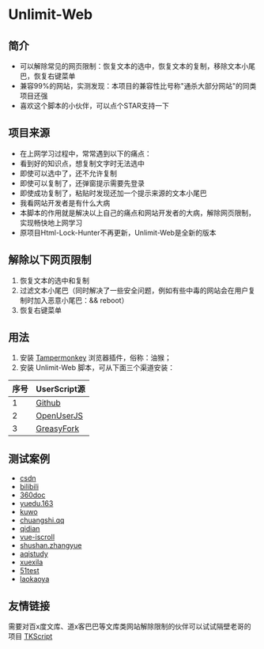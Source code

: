 # Unlimit-Web

## 简介
- 可以解除常见的网页限制：恢复文本的选中，恢复文本的复制，移除文本小尾巴，恢复右键菜单
- 兼容99%的网站，实测发现：本项目的兼容性比号称"通杀大部分网站"的同类项目还强
- 喜欢这个脚本的小伙伴，可以点个STAR支持一下

## 项目来源
- 在上网学习过程中，常常遇到以下的痛点：
- 看到好的知识点，想复制文字时无法选中
- 即使可以选中了，还不允许复制
- 即使可以复制了，还弹窗提示需要先登录
- 即使成功复制了，粘贴时发现还加一个提示来源的文本小尾巴
- 我看网站开发者是有什么大病
- 本脚本的作用就是解决以上自己的痛点和网站开发者的大病，解除网页限制，实现畅快地上网学习
- 原项目Html-Lock-Hunter不再更新，Unlimit-Web是全新的版本

## 解除以下网页限制
1. 恢复文本的选中和复制
2. 过滤文本小尾巴（同时解决了一些安全问题，例如有些中毒的网站会在用户复制时加入恶意小尾巴：&& reboot）
3. 恢复右键菜单

## 用法
1. 安装 [Tampermonkey](https://www.tampermonkey.net/) 浏览器插件，俗称：油猴；
2. 安装 Unlimit-Web 脚本，可从下面三个渠道安装：

| 序号 | UserScript源 |
| --- | --- |
| 1 | [Github](https://raw.githubusercontent.com/xcanwin/Unlimit-Web/master/Unlimit-Web.user.js) |
| 2 | [OpenUserJS](https://openuserjs.org/scripts/xcanwin/Unlimit-Web) |
| 3 | [GreasyFork](https://greasyfork.org/zh-CN/scripts/400515-unlimit-web) |

## 测试案例
- [csdn](https://blog.csdn.net/yilovexing/article/details/53256713)
- [bilibili](https://www.bilibili.com/read/cv5496952)
- [360doc](http://www.360doc.com/content/20/0406/19/1575720_904264035.shtml)
- [yuedu.163](https://guofeng.yuedu.163.com/book_reader/654ebfbcccd64b3ea0a51934953f300e_4)
- [kuwo](https://www.kuwo.cn/play_detail/6871880)
- [chuangshi.qq](https://chuangshi.qq.com/bk/xh/AGwENV1oVjIAP1RkATUBYA-r-1.html)
- [qidian](https://read.qidian.com/chapter/ofR4ZgMW6xioLoerY3WDhg2/2G3lb7hex5z4p8iEw--PPw2/)
- [vue-iscroll](https://dafrok.github.io/vue-iscroll-view/)
- [shushan.zhangyue](http://shushan.zhangyue.net/book/89159/13507319/)
- [aqistudy](https://www.aqistudy.cn/)
- [xuexila](https://www.xuexila.com/zw/zhidao/c1405991.html)
- [51test](https://www.51test.net/show/10550483.html)
- [laokaoya](http://www.laokaoya.com/)

## 友情链接
需要对百x度文库、道x客巴巴等文库类网站解除限制的伙伴可以试试隔壁老哥的项目 [TKScript](https://greasyfork.org/zh-CN/scripts/405130-%E6%96%87%E6%9C%AC%E9%80%89%E4%B8%AD%E5%A4%8D%E5%88%B6)
